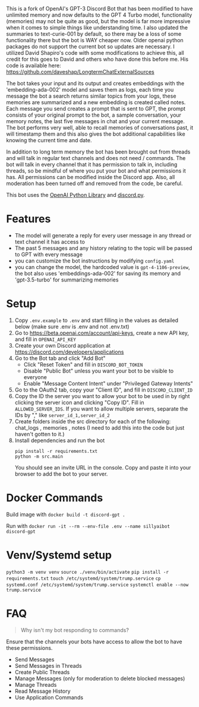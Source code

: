 This is a fork of OpenAI's GPT-3 Discord Bot that has been modified to have unlimited memory and now defaults to the GPT 4 Turbo model, functionality (memories) may not be quite as good, but the model is far more impressive when it comes to simple things like understanding time. I also updated the summaries to text-curie-001 by default, so there may be a loss of some functionality there but the bot is WAY cheaper now. Older openai python packages do not support the current bot so updates are necessary. I utilized David Shapiro's code with some modifications to achieve this, all credit for this goes to David and others who have done this before me. His code is available here: https://github.com/daveshap/LongtermChatExternalSources

The bot takes your input and its output and creates embeddings with the 'embedding-ada-002' model and saves them as logs, each time you message the bot a search returns similar topics from your logs, these memories are summarized and a new embedding is created called notes. Each message you send creates a prompt that is sent to GPT, the prompt consists of your original prompt to the bot, a sample conversation, your memory notes, the last five messages in chat and your current message. The bot performs very well, able to recall memories of conversations past, it will timestamp them and this also gives the bot additional capabilities like knowing the current time and date.

In addition to long term memory the bot has been brought out from threads and will talk in regular text channels and does not need / commands. The bot will talk in every channel that it has permission to talk in, including threads, so be mindful of where you put your bot and what permissions it has. All permissions can be modified inside the Discord app. Also, all moderation has been turned off and removed from the code, be careful.

This bot uses the [OpenAI Python Library](https://github.com/openai/openai-python) and [discord.py](https://discordpy.readthedocs.io/).

# Features

- The model will generate a reply for every user message in any thread or text channel it has access to
- The past 5 messages and any history relating to the topic will be passed to GPT with every message
- you can customize the bot instructions by modifying `config.yaml`
- you can change the model, the hardcoded value is `gpt-4-1106-preview`, the bot also uses 'embeddings-ada-002' for saving its memory and 'gpt-3.5-turbo' for summarizing memories

# Setup

1. Copy `.env.example` to `.env` and start filling in the values as detailed below (make sure .env is .env and not .env.txt)
1. Go to https://beta.openai.com/account/api-keys, create a new API key, and fill in `OPENAI_API_KEY`
1. Create your own Discord application at https://discord.com/developers/applications
1. Go to the Bot tab and click "Add Bot"
    - Click "Reset Token" and fill in `DISCORD_BOT_TOKEN`
    - Disable "Public Bot" unless you want your bot to be visible to everyone
    - Enable "Message Content Intent" under "Privileged Gateway Intents"
1. Go to the OAuth2 tab, copy your "Client ID", and fill in `DISCORD_CLIENT_ID`
1. Copy the ID the server you want to allow your bot to be used in by right clicking the server icon and clicking "Copy ID". Fill in `ALLOWED_SERVER_IDS`. If you want to allow multiple servers, separate the IDs by "," like `server_id_1,server_id_2`
2. Create folders inside the src directory for each of the following: chat_logs , memories , notes (I need to add this into the code but just haven't gotten to it.)
3. Install dependencies and run the bot
    ```
    pip install -r requirements.txt
    python -m src.main
    ```
    You should see an invite URL in the console. Copy and paste it into your browser to add the bot to your server.

# Docker Commands
Build image with `docker build -t discord-gpt .`

Run with `docker run -it --rm --env-file .env --name sillyaibot discord-gpt`

# Venv/Systemd setup
`python3 -m venv venv`
`source ./venv/bin/activate`
`pip install -r requirements.txt`
`touch /etc/systemd/system/trump.service`
`cp systemd.conf /etc/systemd/system/trump.service`
`systemctl enable --now trump.service`

# FAQ

> Why isn't my bot responding to commands?

Ensure that the channels your bots have access to allow the bot to have these permissions.
- Send Messages
- Send Messages in Threads
- Create Public Threads
- Manage Messages (only for moderation to delete blocked messages)
- Manage Threads
- Read Message History
- Use Application Commands
